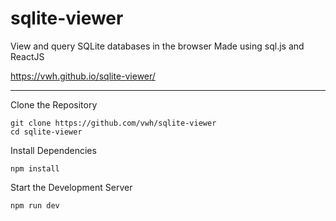 # sqlite-viewer

View and query SQLite databases in the browser Made using sql.js and ReactJS

https://vwh.github.io/sqlite-viewer/

---

Clone the Repository

```
git clone https://github.com/vwh/sqlite-viewer
cd sqlite-viewer
```

Install Dependencies

```
npm install
```

Start the Development Server

```
npm run dev
```
